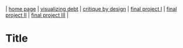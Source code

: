 | [home page](https://cmustudent.github.io/tswd-portfolio-templates/) | [visualizing debt](visualizing-government-debt) | [critique by design](critique-by-design) | [final project I](final-project-part-one) | [final project II](final-project-part-two) | [final project III](final-project-part-three) |

# Title



<div class="flourish-embed" data-src="story/2036518"><script src="https://public.flourish.studio/resources/embed.js"></script></div>
